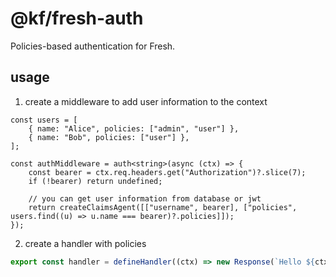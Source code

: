# @kf/fresh-auth

Policies-based authentication for Fresh.

## usage

1. create a middleware to add user information to the context

```tsx
const users = [
    { name: "Alice", policies: ["admin", "user"] },
    { name: "Bob", policies: ["user"] },
];

const authMiddleware = auth<string>(async (ctx) => {
    const bearer = ctx.req.headers.get("Authorization")?.slice(7);
    if (!bearer) return undefined;

    // you can get user information from database or jwt
    return createClaimsAgent([["username", bearer], ["policies", users.find((u) => u.name === bearer)?.policies]]);
});
```

2. create a handler with policies

```ts
export const handler = defineHandler((ctx) => new Response(`Hello ${ctx.state.claims?.get("username")}!`), ["user"]);
```
